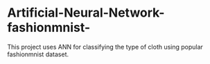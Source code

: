 # Artificial-Neural-Network-fashionmnist-
This project uses ANN for classifying the type of cloth using popular fashionmnist dataset.
